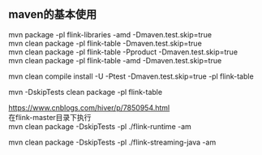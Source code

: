 ## maven的基本使用

 mvn package -pl flink-libraries -amd -Dmaven.test.skip=true  
 mvn clean package -pl flink-table  -Dmaven.test.skip=true  
 mvn clean package -pl flink-table -Pproduct -Dmaven.test.skip=true   
 mvn clean package -pl flink-table -amd -Dmaven.test.skip=true  


   mvn clean compile install -U -Ptest -Dmaven.test.skip=true -pl flink-table

   mvn -DskipTests clean package -pl flink-table

   https://www.cnblogs.com/hiver/p/7850954.html  
   在flink-master目录下执行  
   mvn clean package -DskipTests -pl ./flink-runtime -am  

   mvn clean package -DskipTests -pl ./flink-streaming-java -am  